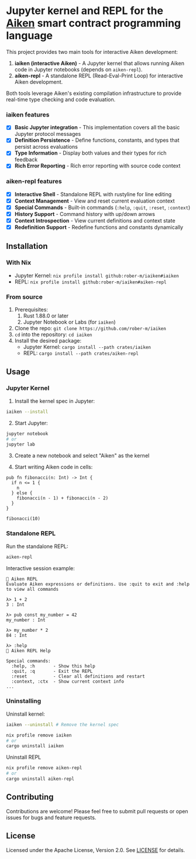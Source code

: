 # Jupyter kernel and REPL for the [Aiken](https://aiken-lang.org) smart contract programming language

This project provides two main tools for interactive Aiken development:

1. **iaiken (interactive Aiken)** - A Jupyter kernel that allows running Aiken code in Jupyter notebooks (depends on `aiken-repl`).
2. **aiken-repl** - A standalone REPL (Read-Eval-Print Loop) for interactive Aiken development.

Both tools leverage Aiken's existing compilation infrastructure to provide real-time type checking and code evaluation.

### iaiken features

- [x] **Basic Jupyter integration** - This implementation covers all the basic Jupyter protocol messages
- [x] **Definition Persistence** - Define functions, constants, and types that persist across evaluations
- [x] **Type Information** - Display both values and their types for rich feedback
- [x] **Rich Error Reporting** - Rich error reporting with source code context

### aiken-repl features

- [x] **Interactive Shell** - Standalone REPL with rustyline for line editing
- [x] **Context Management** - View and reset current evaluation context
- [x] **Special Commands** - Built-in commands (`:help`, `:quit`, `:reset`, `:context`)
- [x] **History Support** - Command history with up/down arrows
- [x] **Context Introspection** - View current definitions and context state
- [x] **Redefinition Support** - Redefine functions and constants dynamically

## Installation

### With Nix

- Jupyter Kernel: `nix profile install github:rober-m/iaiken#iaiken`
- REPL: `nix profile install github:rober-m/iaiken#aiken-repl`

### From source 

1. Prerequisites: 
    1. Rust 1.88.0 or later
    1. Jupyter Notebook or Labs (for `iaiken`)
1. Clone the repo: `git clone https://github.com/rober-m/iaiken`
1. `cd` into the repository: `cd iaiken`
1. Install the desired package:
    - Jupyter Kernel: `cargo install --path crates/iaiken`
    - REPL: `cargo install --path crates/aiken-repl`

## Usage

### Jupyter Kernel

1. Install the kernel spec in Jupyter:
```bash
iaiken --install
```

2. Start Jupyter:
```bash
jupyter notebook
# or
jupyter lab
```

3. Create a new notebook and select "Aiken" as the kernel

4. Start writing Aiken code in cells:
```aiken
pub fn fibonacci(n: Int) -> Int {
  if n <= 1 {
    n
  } else {
    fibonacci(n - 1) + fibonacci(n - 2)
  }
}

fibonacci(10)
```

### Standalone REPL

Run the standalone REPL:
```bash
aiken-repl
```

Interactive session example:
```
🎯 Aiken REPL
Evaluate Aiken expressions or definitions. Use :quit to exit and :help to view all commands

λ> 1 + 2
3 : Int

λ> pub const my_number = 42
my_number : Int

λ> my_number * 2
84 : Int

λ> :help
🛟 Aiken REPL Help

Special commands:
  :help, :h       - Show this help
  :quit, :q       - Exit the REPL
  :reset          - Clear all definitions and restart
  :context, :ctx  - Show current context info
...
```

### Uninstalling

Uninstall kernel:
```bash
iaiken --uninstall # Remove the kernel spec

nix profile remove iaiken
# or
cargo uninstall iaiken
```

Uninstall REPL
```bash
nix profile remove aiken-repl
# or
cargo uninstall aiken-repl
```

## Contributing

Contributions are welcome! Please feel free to submit pull requests or open issues for bugs and feature requests.

## License

Licensed under the Apache License, Version 2.0. See [LICENSE](LICENSE) for details.

